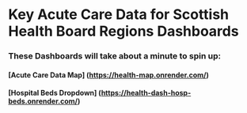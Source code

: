 # Key Acute Care Data for Scottish Health Board Regions Dashboards

### These Dashboards will take about a minute to spin up:
#### [Acute Care Data Map] (https://health-map.onrender.com/)
#### [Hospital Beds Dropdown] (https://health-dash-hosp-beds.onrender.com/)
